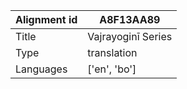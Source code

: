 |Alignment id | A8F13AA89
| --- | --- 
|Title | Vajrayoginī Series 
|Type | translation
|Languages | ['en', 'bo']